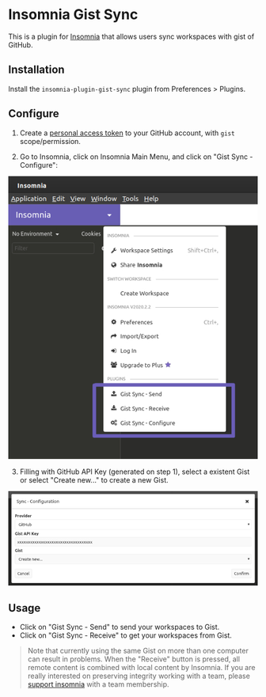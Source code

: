 # Insomnia Gist Sync

This is a plugin for [Insomnia](https://insomnia.rest) that allows users sync workspaces with gist of GitHub.

## Installation

Install the `insomnia-plugin-gist-sync` plugin from Preferences > Plugins.

## Configure

1. Create a [personal access token](https://help.github.com/en/github/authenticating-to-github/creating-a-personal-access-token-for-the-command-line) to your GitHub account, with `gist` scope/permission.

2. Go to Insomnia, click on Insomnia Main Menu, and click on "Gist Sync - Configure":

![Plugin Screenshot](/docs/screenshot.jpg)

3. Filling with GitHub API Key (generated on step 1), select a existent Gist or select "Create new..." to create a new Gist.

![Configuration Plugin Screenshot](/docs/screenshot-configuration.png)

## Usage

- Click on "Gist Sync - Send" to send your workspaces to Gist.
- Click on "Gist Sync - Receive" to get your workspaces from Gist.

> Note that currently using the same Gist on more than one computer can result in problems. When the "Receive" button is pressed, all remote content is combined with local content by Insomnia. If you are really interested on preserving integrity working with a team, please [support insomnia](https://insomnia.rest/pricing/) with a team membership.
